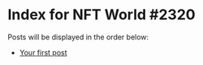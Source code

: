 # Index for NFT World #2320
Posts will be displayed in the order below:

- [Your first post](./001-first.md)

